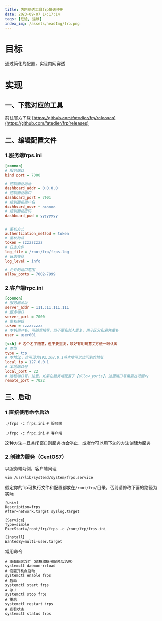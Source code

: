 ```yaml
---
title: 内网穿透工具frp快速使用
date: 2023-09-07 14:17:14
tags: [经验, 运维]
index_img: /assets/headImg/frp.png
---
```


# 目标

通过简化的配置，实现内网穿透

<!--more-->

# 实现

## 一、下载对应的工具

前往官方下载 [https://github.com/fatedier/frp/releases](https://github.com/fatedier/frp/releases)

## 二、编辑配置文件

### 1.服务端frps.ini

```ini
[common]
# 服务端口
bind_port = 7000

# 控制面板地址
dashboard_addr = 0.0.0.0
# 控制面板端口
dashboard_port = 7001
# 控制面板用户名
dashboard_user = xxxxxx
# 控制面板密码
dashboard_pwd = yyyyyyyy


# 鉴权方式
authentication_method = token
# 鉴权秘钥
token = zzzzzzzzz
# 日志文件
log_file = /root/frp/frps.log
# 日志等级
log_level = info

# 允许的端口范围
allow_ports = 7002-7999
```

### 2.客户端frpc.ini

```ini
[common]
# 服务器地址
server_addr = 111.111.111.111
# 服务端口
server_port = 7000
# 鉴权秘钥
token = zzzzzzzzz
# 本机用户名，可随意填写，但不要和别人重复，用于区分和避免重名
user = user001

[ssh] # 这个名字随意，但不要重复，最好有明确意义方便一眼认出
# 类型
type = tcp
# 本地ip，也可设为192.168.0.1等本地可以访问到的地址
local_ip = 127.0.0.1
# 本地端口号
local_port = 22
# 远程端口号，注意，如果在服务端配置了【allow_ports】，这里端口号需要在范围内
remote_port = 7022
```

## 三、启动

### 1.直接使用命令启动

```shell
./frps -c frps.ini # 服务端

./frpc -c frpc.ini # 客户端
```

这种方法一旦关闭窗口则服务也会停止，或者你可以用下边的方法创建为服务

### 2.创建为服务（CentOS7）

以服务端为例，客户端同理

```shell
vim /usr/lib/systemd/system/frps.service
```

假定你的frp可执行文件和配置都放在`/root/frp/`目录，否则请修改下面的路径为实际

```systemd
[Unit]
Description=frps
After=network.target syslog.target

[Service]
Type=simple
ExecStart=/root/frp/frps -c /root/frp/frps.ini

[Install]
WantedBy=multi-user.target
```

常用命令

```shell
# 重载配置文件（编辑或新增服务后执行）
systemctl daemon-reload
# 设置开机自启动
systemctl enable frps
# 启动
systemctl start frps
# 停止
systemctl stop frps
# 重启
systemctl restart frps
# 查看状态
systemctl status frps
```